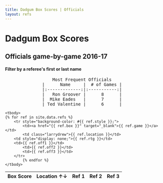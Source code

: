 ```yaml
---
title: Dadgum Box Scores | Officials
layout: refs
---
```


# Dadgum Box Scores 

## Officials game-by-game 2016-17

#### Filter by a referee's first or last name


<pre style="text-align: center">
Most Frequent Officials
|      Name     |  # of Games |
|:-------------:|:-----------:|
 |   Ron Groover |      8      | 
|  Mike Eades   |      7      |
| Ted Valentine |      6      |
</pre>


<table id="example" class="display center" cellspacing="0" width="100%">
	<thead>
         <tr> 
           <th data-sortable="false">Box Score</th>
           <th class="larrydrew">Location ↑↓</th>
           <th style="display: none;">Rating ↑↓</th>
           <th data-sortable="false">Ref 1</th>
           <th data-sortable="false">Ref 2</th>
           <th data-sortable="false">Ref 3</th>
         </tr>
     </thead>

    <tbody>
	{% for ref in site.data.refs %}
		<tr style="background-color: #{{ ref.style }};">
  			<td><a href="{{ ref.box }}" target="_blank">{{ ref.game }}</a></td>
  			<td class="larrydrew">{{ ref.location }}</td> 
        <td style="display: none;">{{ ref.rtg }}</td> 
        <td>{{ ref.off1 }}</td> 
  			<td>{{ ref.off2 }}</td>
  			<td>{{ ref.off3 }}</td>
        </tr>
  			{% endfor %}
    </tbody>
</table>



